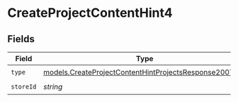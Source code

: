 # CreateProjectContentHint4


## Fields

| Field                                                                                                                  | Type                                                                                                                   | Required                                                                                                               | Description                                                                                                            |
| ---------------------------------------------------------------------------------------------------------------------- | ---------------------------------------------------------------------------------------------------------------------- | ---------------------------------------------------------------------------------------------------------------------- | ---------------------------------------------------------------------------------------------------------------------- |
| `type`                                                                                                                 | [models.CreateProjectContentHintProjectsResponse200Type](../models/createprojectcontenthintprojectsresponse200type.md) | :heavy_check_mark:                                                                                                     | N/A                                                                                                                    |
| `storeId`                                                                                                              | *string*                                                                                                               | :heavy_check_mark:                                                                                                     | N/A                                                                                                                    |